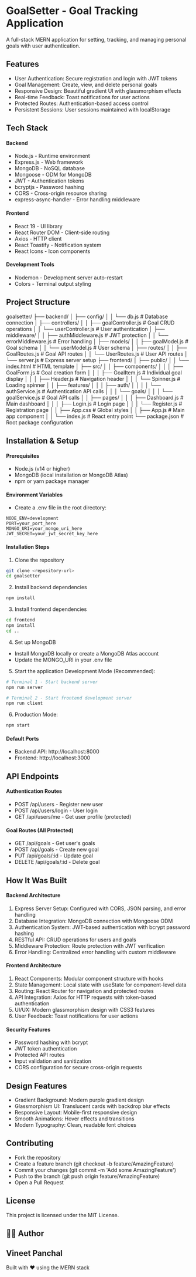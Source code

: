 # GoalSetter - Goal Tracking Application

A full-stack MERN application for setting, tracking, and managing personal goals with user authentication.

## Features

- User Authentication: Secure registration and login with JWT tokens
- Goal Management: Create, view, and delete personal goals
- Responsive Design: Beautiful gradient UI with glassmorphism effects
- Real-time Feedback: Toast notifications for user actions
- Protected Routes: Authentication-based access control
- Persistent Sessions: User sessions maintained with localStorage

## Tech Stack

#### Backend

- Node.js - Runtime environment
- Express.js - Web framework
- MongoDB - NoSQL database
- Mongoose - ODM for MongoDB
- JWT - Authentication tokens
- bcryptjs - Password hashing
- CORS - Cross-origin resource sharing
- express-async-handler - Error handling middleware

#### Frontend

- React 19 - UI library
- React Router DOM - Client-side routing
- Axios - HTTP client
- React Toastify - Notification system
- React Icons - Icon components

#### Development Tools

- Nodemon - Development server auto-restart
- Colors - Terminal output styling

## Project Structure
goalsetter/
├── backend/
│   ├── config/
│   │   └── db.js              # Database connection
│   ├── controllers/
│   │   ├── goalController.js  # Goal CRUD operations
│   │   └── userController.js  # User authentication
│   ├── middleware/
│   │   ├── authMiddleware.js  # JWT protection
│   │   └── errorMiddleware.js # Error handling
│   ├── models/
│   │   ├── goalModel.js       # Goal schema
│   │   └── userModel.js       # User schema
│   ├── routes/
│   │   ├── GoalRoutes.js      # Goal API routes
│   │   └── UserRoutes.js      # User API routes
│   └── server.js              # Express server setup
├── frontend/
│   ├── public/
│   │   └── index.html         # HTML template
│   ├── src/
│   │   ├── components/
│   │   │   ├── GoalForm.js    # Goal creation form
│   │   │   ├── GoalItem.js    # Individual goal display
│   │   │   ├── Header.js      # Navigation header
│   │   │   └── Spinner.js     # Loading spinner
│   │   ├── features/
│   │   │   ├── auth/
│   │   │   │   └── authService.js  # Authentication API calls
│   │   │   └── goals/
│   │   │       └── goalService.js  # Goal API calls
│   │   ├── pages/
│   │   │   ├── Dashboard.js   # Main dashboard
│   │   │   ├── Login.js       # Login page
│   │   │   └── Register.js    # Registration page
│   │   ├── App.css           # Global styles
│   │   ├── App.js            # Main app component
│   │   └── index.js          # React entry point
└── package.json              # Root package configuration

## Installation & Setup

#### Prerequisites

- Node.js (v14 or higher)
- MongoDB (local installation or MongoDB Atlas)
- npm or yarn package manager

#### Environment Variables
- Create a .env file in the root directory:
```env
NODE_ENV=development
PORT=your_port_here
MONGO_URI=your_mongo_uri_here
JWT_SECRET=your_jwt_secret_key_here
```

#### Installation Steps
1. Clone the repository
```bash
git clone <repository-url>
cd goalsetter
```

2. Install backend dependencies
```bash
npm install
```

3. Install frontend dependencies
```bash
cd frontend
npm install
cd ..
```

4. Set up MongoDB
- Install MongoDB locally or create a MongoDB Atlas account
- Update the MONGO_URI in your .env file

5. Start the application Development Mode (Recommended):
```bash
# Terminal 1 - Start backend server
npm run server

# Terminal 2 - Start frontend development server
npm run client
```

6. Production Mode:
```bash
npm start
```

#### Default Ports

- Backend API: http://localhost:8000
- Frontend: http://localhost:3000

## API Endpoints

#### Authentication Routes

- POST /api/users - Register new user
- POST /api/users/login - User login
- GET /api/users/me - Get user profile (protected)

#### Goal Routes (All Protected)

- GET /api/goals - Get user's goals
- POST /api/goals - Create new goal
- PUT /api/goals/:id - Update goal
- DELETE /api/goals/:id - Delete goal

## How It Was Built
#### Backend Architecture

1. Express Server Setup: Configured with CORS, JSON parsing, and error handling
2. Database Integration: MongoDB connection with Mongoose ODM
3. Authentication System: JWT-based authentication with bcrypt password hashing
4. RESTful API: CRUD operations for users and goals
5. Middleware Protection: Route protection with JWT verification
6. Error Handling: Centralized error handling with custom middleware

#### Frontend Architecture

1. React Components: Modular component structure with hooks
2. State Management: Local state with useState for component-level data
3. Routing: React Router for navigation and protected routes
4. API Integration: Axios for HTTP requests with token-based authentication
5. UI/UX: Modern glassmorphism design with CSS3 features
6. User Feedback: Toast notifications for user actions

#### Security Features

- Password hashing with bcrypt
- JWT token authentication
- Protected API routes
- Input validation and sanitization
- CORS configuration for secure cross-origin requests

## Design Features

- Gradient Background: Modern purple gradient design
- Glassmorphism UI: Translucent cards with backdrop blur effects
- Responsive Layout: Mobile-first responsive design
- Smooth Animations: Hover effects and transitions
- Modern Typography: Clean, readable font choices

## Contributing

- Fork the repository
- Create a feature branch (git checkout -b feature/AmazingFeature)
- Commit your changes (git commit -m 'Add some AmazingFeature')
- Push to the branch (git push origin feature/AmazingFeature)
- Open a Pull Request

## License
This project is licensed under the MIT License.

## 👨‍💻 Author
Vineet Panchal
----------------------------------------------
Built with ❤️ using the MERN stack